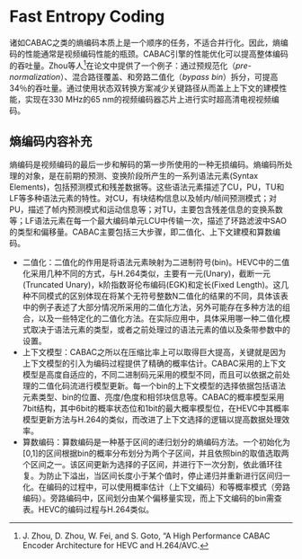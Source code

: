 # Fast Entropy Coding
诸如CABAC之类的熵编码本质上是一个顺序的任务，不适合并行化。因此，熵编码的性能通常是视频编码性能的瓶颈。CABAC引擎的性能优化可以提高整体编码的吞吐量。Zhou等人[^1]在论文中提供了一个例子：通过预规范化（*pre-normalization*）、混合路径覆盖、和旁路二值化（*bypass bin*）拆分，可提高34％的吞吐量。通过使用状态双转换方案减少关键路径从而盖上上下文的建模性能，实现在330 MHz的65 nm的视频编码器芯片上进行实时超高清电视视频编码。

## 熵编码内容补充
熵编码是视频编码的最后一步和解码的第一步所使用的一种无损编码。熵编码所处理的对象，是在前期的预测、变换阶段所产生的一系列语法元素(Syntax Elements)，包括预测模式和残差数据等。这些语法元素描述了CU，PU，TU和LF等多种语法元素的特性。对CU，有块结构信息以及帧内/帧间预测模式；对PU，描述了帧内预测模式和运动信息等；对TU，主要包含残差信息的变换系数等；LF语法元素在每一个最大编码单元LCU中传输一次，描述了环路滤波中SAO的类型和偏移量。CABAC主要包括三大步骤，即二值化、上下文建模和算数编码。

* 二值化：二值化的作用是将语法元素映射为二进制符号(bin)。HEVC中的二值化采用几种不同的方式，与H.264类似，主要有一元(Unary)，截断一元(Truncated Unary)，k阶指数哥伦布编码(EGK)和定长(Fixed Length)。这几种不同模式的区别体现在将某个无符号整数N二值化的结果的不同，具体该表中的例子表述了大部分情况所采用的二值化方法，另外可能存在多种方法的组合，以及一些特定化的二值化方法。在实际应用中，具体采用哪一种二值化模式取决于语法元素的类型，或者之前处理过的语法元素的值以及条带参数中的设置。
* 上下文模型：CABAC之所以在压缩比率上可以取得巨大提高，关键就是因为上下文模型的引入为编码过程提供了精确的概率估计。CABAC采用的上下文模型是高度自适应的，不同二进制码元采用的模型不同，而且可以依据之前处理的二值化码流进行模型更新。每一个bin的上下文模型的选择依据包括语法元素类型、bin的位置、亮度/色度和相邻块信息等。CABAC的概率模型采用7bit结构，其中6bit的概率状态位和1bit的最大概率模型位，在HEVC中其概率模型更新方法与H.264的类似，而改进了上下文选择的逻辑以提高数据处理效率。
* 算数编码：算数编码是一种基于区间的递归划分的熵编码方法。一个初始化为[0,1]的区间根据bin的概率分布划分为两个子区间，并且依照bin的取值选取两个区间之一。该区间更新为选择的子区间，并进行下一次分割，依此循环往复。为防止下溢出，当区间长度小于某个值时，停止递归并重新进行区间归一化。在编码的过程中，可以使用概率估计（上下文编码）和等概率模式（旁路编码）。旁路编码中，区间划分由某个偏移量实现，而上下文编码的bin需查表。HEVC的编码过程与H.264类似。

[^1]: J. Zhou, D. Zhou, W. Fei, and S. Goto, “A High Performance CABAC Encoder Architecture for HEVC and H.264/AVC.

